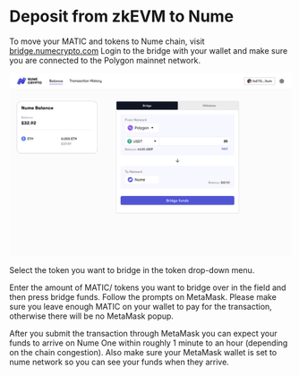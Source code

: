 # Deposit from zkEVM to Nume
To move your MATIC and tokens to Nume chain, visit [bridge.numecrypto.com](https://bridge.numecrypto.com) Login to the bridge with your wallet and make sure you are connected to the Polygon mainnet network.

![Add network](../images/bridge/bridge.png)

Select the token you want to bridge in the token drop-down menu.

Enter the amount of MATIC/ tokens you want to bridge over in the field and then press bridge funds. Follow the prompts on MetaMask.
Please make sure you leave enough MATIC on your wallet to pay for the transaction, otherwise there will be no MetaMask popup.

After you submit the transaction through MetaMask you can expect your funds to arrive on Nume One within roughly 1 minute to an hour (depending on the chain congestion).
Also make sure your MetaMask wallet is set to nume network so you can see your funds when they arrive.
